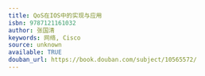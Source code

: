 ```yaml
---
title: QoS在IOS中的实现与应用
isbn: 9787121161032
author: 张国清
keywords: 网络, Cisco
source: unknown
available: TRUE
douban_url: https://book.douban.com/subject/10565572/
---
```

